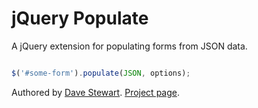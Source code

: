 jQuery Populate
===============

A jQuery extension for populating forms from JSON data.

```javascript

$('#some-form').populate(JSON, options);

```

Authored by [Dave Stewart](http://www.keyframesandcode.com/code/). [Project page](http://goo.gl/VlvTe).
